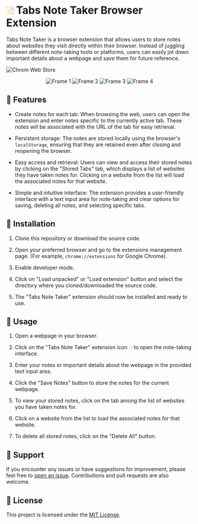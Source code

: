# <img src="./Icon.png" alt="Extension Icon" width="4%"> Tabs Note Taker Browser Extension

Tabs Note Taker is a browser extension that allows users to store notes about websites they visit directly within their browser. Instead of juggling between different note-taking tools or platforms, users can easily jot down important details about a webpage and save them for future reference.

<img src="https://github.com/ayushjain01/Tabs-Note-Taker-Browser-Extension/assets/67141217/fc11abe4-95ac-4042-aae6-e83c3f1659bf" alt="Chrom Web Store" width="20%">


<p align = "center" > 
  <img src="https://github.com/ayushjain01/Tabs-Note-Taker-Browser-Extension/assets/67141217/8f45baf4-29a5-4fdf-afc7-30bd3df7a0c7" alt="Frame 1" width="20%">
  <img src="https://github.com/ayushjain01/Tabs-Note-Taker-Browser-Extension/assets/67141217/b3ecf567-689f-47ab-adc1-4c9e82a3aea5" alt="Frame 2" width="20%">
  <img src="https://github.com/ayushjain01/Tabs-Note-Taker-Browser-Extension/assets/67141217/6eb701ba-b05e-4dd0-ba7c-6b04094308d5" alt="Frame 3" width="20%">
  <img src="https://github.com/ayushjain01/Tabs-Note-Taker-Browser-Extension/assets/67141217/97ef08da-7530-4168-a3d7-fa3e527923a5" alt="Frame 4" width="20%">
</p>

## 🚀 Features

- Create notes for each tab: When browsing the web, users can open the extension and enter notes specific to the currently active tab. These notes will be associated with the URL of the tab for easy retrieval.

- Persistent storage: The notes are stored locally using the browser's `localStorage`, ensuring that they are retained even after closing and reopening the browser.

- Easy access and retrieval: Users can view and access their stored notes by clicking on the "Stored Tabs" tab, which displays a list of websites they have taken notes for. Clicking on a website from the list will load the associated notes for that website.

- Simple and intuitive interface: The extension provides a user-friendly interface with a text input area for note-taking and clear options for saving, deleting all notes, and selecting specific tabs.

## 🔧 Installation

1. Clone this repository or download the source code.

2. Open your preferred browser and go to the extensions management page. (For example, `chrome://extensions` for Google Chrome).

3. Enable developer mode.

4. Click on "Load unpacked" or "Load extension" button and select the directory where you cloned/downloaded the source code.

5. The "Tabs Note Taker" extension should now be installed and ready to use.

## 📖 Usage

1. Open a webpage in your browser.

2. Click on the "Tabs Note Taker" extension icon <img src="./Icon.png" alt="Extension Icon" width="2%"> to open the note-taking interface.

3. Enter your notes or important details about the webpage in the provided text input area.

4. Click the "Save Notes" button to store the notes for the current webpage.

5. To view your stored notes, click on the tab among the list of websites you have taken notes for.

6. Click on a website from the list to load the associated notes for that website.

7. To delete all stored notes, click on the "Delete All" button.

## 🤝 Support

If you encounter any issues or have suggestions for improvement, please feel free to [open an issue](https://github.com/ayushjain01/Tabs-Note-Taker-Browser-Extension/issues). Contributions and pull requests are also welcome.

## 📄 License

This project is licensed under the [MIT License](LICENSE.txt).

